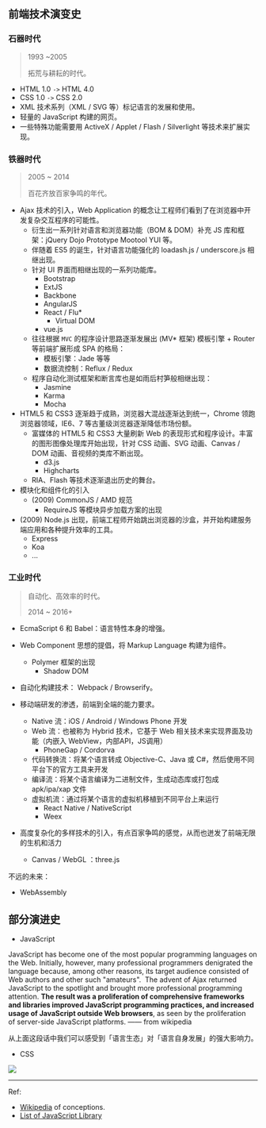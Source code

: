 ## 前端技术演变史

### 石器时代

> 1993 ~2005
>
> 拓荒与耕耘的时代。



- HTML 1.0 `->` HTML 4.0
- CSS 1.0 `->` CSS 2.0
- XML 技术系列（XML / SVG 等）标记语言的发展和使用。
- 轻量的 JavaScript 构建的网页。
- 一些特殊功能需要用 ActiveX / Applet / Flash / Silverlight 等技术来扩展实现。



### 铁器时代

> 2005 ~ 2014
>
> 百花齐放百家争鸣的年代。



- Ajax 技术的引入，Web Application 的概念让工程师们看到了在浏览器中开发复杂交互程序的可能性。
  - 衍生出一系列针对语言和浏览器功能（BOM & DOM）补充 JS 库和框架：jQuery Dojo Prototype Mootool YUI  等。
  - 伴随着 ES5 的诞生，针对语言功能强化的 loadash.js / underscore.js 相继出现。
  - 针对 UI 界面而相继出现的一系列功能库。
    - Bootstrap
    - ExtJS
    - Backbone
    - AngularJS
    - React / Flu*
      - Virtual DOM
    - vue.js
  - 往往根据 `MVC` 的程序设计思路逐渐发展出 (MV* 框架) 模板引擎 + Router 等前端扩展形成 SPA 的格局：
    - 模板引擎：Jade 等等
    - 数据流控制：Reflux / Redux
  - 程序自动化测试框架和断言库也是如雨后村笋般相继出现：
    - Jasmine
    - Karma
    - Mocha
- HTML5 和 CSS3 逐渐趋于成熟，浏览器大混战逐渐达到统一，Chrome 领跑浏览器领域，IE6、7 等古董级浏览器逐渐降低市场份额。
  - 富媒体的 HTML5 和 CSS3 大量刷新 Web 的表现形式和程序设计。丰富的图形图像处理库开始出现，针对 CSS 动画、SVG 动画、Canvas / DOM 动画、音视频的类库不断出现。
    - d3.js
    - Highcharts
  - RIA、Flash 等技术逐渐退出历史的舞台。
- 模块化和组件化的引入
  - (2009) CommonJS / AMD 规范
    - RequireJS 等模块异步加载方案的出现
- (2009) Node.js 出现，前端工程师开始跳出浏览器的沙盒，并开始构建服务端应用和各种提升效率的工具。
  - Express
  - Koa
  - ...




### 工业时代

> 自动化、高效率的时代。
>
> 2014 ~ 2016+



- EcmaScript 6 和 Babel：语言特性本身的增强。


- Web Component 思想的提倡，将 Markup Language 构建为组件。
    - Polymer 框架的出现
        - Shadow DOM
- 自动化构建技术： Webpack / Browserify。
- 移动端研发的渗透，前端到全端的能力要求。
    - Native 流：iOS / Android / Windows Phone 开发
    - Web 流：也被称为 Hybrid 技术，它基于 Web 相关技术来实现界面及功能（内嵌入 WebView，内部API，JS调用）
        - PhoneGap / Cordorva
    - 代码转换流：将某个语言转成 Objective-C、Java 或 C#，然后使用不同平台下的官方工具来开发
    - 编译流：将某个语言编译为二进制文件，生成动态库或打包成 apk/ipa/xap 文件
    - 虚拟机流：通过将某个语言的虚拟机移植到不同平台上来运行
        - React Native / NativeScript
        - Weex
- 高度复杂化的多样技术的引入，有点百家争鸣的感觉，从而也迸发了前端无限的生机和活力
    - Canvas / WebGL ：three.js




不远的未来：



- WebAssembly



## 部分演进史

- JavaScript



JavaScript has become one of the most popular programming languages on the Web. Initially, however, many professional programmers denigrated the language because, among other reasons, its target audience consisted of Web authors and other such "amateurs".  The advent of Ajax returned JavaScript to the spotlight and brought more professional programming attention. **The result was a proliferation of comprehensive frameworks and libraries improved JavaScript programming practices, and increased usage of JavaScript outside Web browsers**, as seen by the proliferation of server-side JavaScript platforms. —— from wikipedia

从上面这段话中我们可以感受到「语言生态」对「语言自身发展」的强大影响力。



- CSS

![](https://www.jianguoyun.com/c/tblv2/COaIGRIgp4N1eRkT7yj0S55NAqoY5cKf_LTBZnWYscL8V_iJ32w/UBhI_QmnnT4/l)





---

Ref:



- [Wikipedia](http://www.wikipedia.com) of conceptions.
- [List of JavaScript Library](https://en.wikipedia.org/wiki/List_of_JavaScript_libraries)
